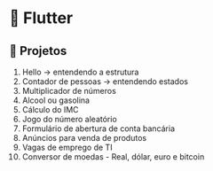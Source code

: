 # 📱 Flutter

## 🚀 Projetos

01. Hello -> entendendo a estrutura
02. Contador de pessoas -> entendendo estados
03. Multiplicador de números
04. Alcool ou gasolina
05. Cálculo do IMC
06. Jogo do número aleatório
07. Formulário de abertura de conta bancária
08. Anúncios para venda de produtos
09. Vagas de emprego de TI
10. Conversor de moedas - Real, dólar, euro e bitcoin
